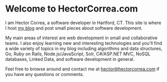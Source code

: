 # Welcome to HectorCorrea.com

I am Hector Correa, a software developer in Hartford, CT. This site is where I host [my blog](/blog/) and post small pieces about software development.

My main areas of interest are web development in small and collaborative teams. I also enjoy learning new and interesting technologies and you'll find a wide variety of topics in my blog including algorithms and data structures, Go, Ruby on Rails, Node.js/JavaScript, Solr, C#/ASP.NET MVC, NoSQL databases, Linked Data, and software development in general.

Feel free to browse around and contact me at [hector@hectorcorrea.com](mailto:hector@hectorcorrea.com) if you have any questions or comments.